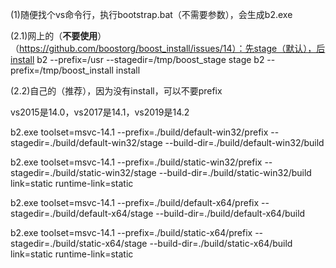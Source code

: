 (1)随便找个vs命令行，执行bootstrap.bat（不需要参数），会生成b2.exe



(2.1)网上的（**不要使用**）（https://github.com/boostorg/boost_install/issues/14）：先stage（默认），后install
b2 --prefix=/usr --stagedir=/tmp/boost_stage  stage
b2 --prefix=/tmp/boost_install  install



(2.2)自己的（推荐），因为没有install，可以不要prefix

vs2015是14.0，vs2017是14.1，vs2019是14.2



b2.exe   toolset=msvc-14.1   --prefix=./build/default-win32/prefix  --stagedir=./build/default-win32/stage   --build-dir=./build/default-win32/build

b2.exe   toolset=msvc-14.1   --prefix=./build/static-win32/prefix     --stagedir=./build/static-win32/stage      --build-dir=./build/static-win32/build     link=static   runtime-link=static

b2.exe   toolset=msvc-14.1   --prefix=./build/default-x64/prefix      --stagedir=./build/default-x64/stage       --build-dir=./build/default-x64/build

b2.exe   toolset=msvc-14.1   --prefix=./build/static-x64/prefix         --stagedir=./build/static-x64/stage          --build-dir=./build/static-x64/build         link=static   runtime-link=static

